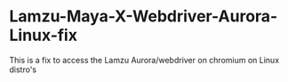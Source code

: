 # Lamzu-Maya-X-Webdriver-Aurora-Linux-fix
This is a fix to access the Lamzu Aurora/webdriver on chromium on Linux distro's
